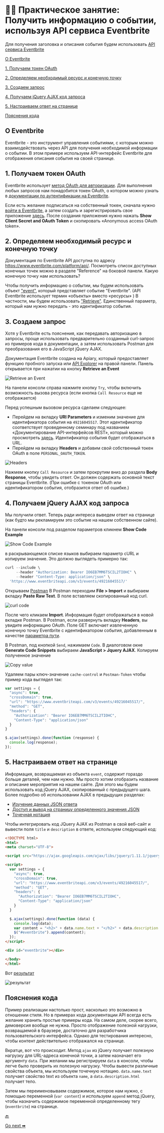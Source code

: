 # 👨‍💻 Практическое занятие: Получить информацию о событии, используя API сервиса Eventbrite

Для получения заголовка и описания события будем использовать [API сервиса Eventbrite](https://www.eventbrite.com/platform/api#/introduction/quick-start)

[О Eventbrite](#about)

[1. Получаем токен OAuth](#getToken)

[2. Определяем необходимый ресурс и конечную точку](#determine)

[3. Создаем запрос](#request)

[4. Получаем jQuery AJAX код запроса](#codeRequest)

[5. Настраиваем ответ на странице](#customize)

[Пояснения кода](#explanation)

<a name="about"></a>
## О Eventbrite

Eventbrite - это инструмент управления событиями, с которым можно взаимодействовать через API для получения необходимой информации о событии. В этом примере используем API-интерфейс Eventbrite для отображения описания события на своей странице.

<a name="getToken"></a>
## 1. Получаем токен OAuth

Eventbrite использует [метод OAuth для авторизации](../conceptual-topics/authentication-and-authorization.md#auth2). Для выполнения любых запросов нам понадобится токен OAuth, о котором можно узнать в [документации по аутентификации на Eventbrite](https://www.eventbrite.com/platform/api).


Если есть желание подписаться на собственный токен, сначала нужно [войти в Eventbrite](https://www.eventbrite.com/), а затем создать и зарегистрировать свое приложение [здесь](https://www.eventbrite.com/signin/?referrer=%2Fmyaccount%2Fapps%2F). После создания приложения нужно нажать **Show Client Secret and OAuth Token** и скопировать «Anonymous access OAuth token».

<a name="determine"></a>
## 2. Определяем необходимый ресурс и конечную точку

Документация по Eventbrite API доступна по адресу https://www.eventbrite.com/platform/api/. Посмотреть список доступных конечных точек можно в разделе "Reference" на боковой панели. Какую конечную точку нам использовать?

Чтобы получить информацию о событии, мы будем использовать объект ["event"](https://www.eventbrite.com/platform/api#/reference/event), который представляет событие "Eventbrite". (API Eventbrite использует термин «объекты» вместо «ресурсы» ) В частности, мы будем использовать ["Retrieve"](https://www.eventbrite.com/platform/api#/reference/event). Единственный параметр, который нам нужно передать - это идентификатор события.

<a name="request"></a>
## 3. Создаем запрос

Хотя у Eventbrite есть пояснения, как передавать авторизацию в запросы, проще использовать предварительно созданный curl-запрос из примеров кода в документации, а затем использовать Postman для преобразования его в JavaScript jQuery AJAX.

Документация Eventbrite создана на Apiary, который предоставляет функцию пробного запуска или [API Explorer](../Publishing-doc/Design-patterns.md#fifth) на правой панели. Панель открывается при нажатии на кнопку **Retrieve an Event**

![Retrieve an Event](img/1.png)

На панели консоли справа нажмите кнопку `Try`, чтобы включить возможность вызова ресурса (если кнопка `Call Resource` еще не отображается)

Перед успешным вызовом ресурса сделаем следующее:

- Перейдем на вкладку **URI Parameters** и изменим значение для идентификатора события на `49216045517`. Этот идентификатор соответствует проведенному семинару под названием «Документирование API-интерфейсов REST», который можно просмотреть [здесь](https://www.eventbrite.com/e/documenting-rest-apis-a-jumpstart-workshop-for-technical-writers-tickets-49216045517#). Идентификатор события будет отображаться в URL.
- Перейдем на вкладку **Headers** и добавим свой собственный токен OAuth в поле `PERSONAL_OAUTH_TOKEN`.

![Headers](img/2.png)

Нажмем кнопку `Call Resource` и затем прокрутим вниз до раздела **Body Response**, чтобы увидеть ответ. Он должен содержать основной текст страницы Eventbrite. (При ошибке с токеном OAuth или идентификатором события, отобразится ответ об ошибке.)

<a name="codeRequest"></a>
## 4. Получаем jQuery AJAX код запроса

Мы получили ответ. Теперь ради интереса выведем ответ на странице (как будто мы рекламируем это событие на нашем собственном сайте).

На панели консоли под разделом параметров кликнем **Show Code Example**

![Show Code Example](img/3.png)

в раскрывающемся списке языков выбираем параметр cURL и копируем значение. Это должно выглядеть примерно так:

```javascript
curl --include \
     --header "Authorization: Bearer IO6EB7MM6TSCIL2TIOHC" \
     --header "Content-Type: application/json" \
  'https://www.eventbriteapi.com/v3/events/49216045517/'
```

Открываем [Postman](../like-developer/submit-requests-postman.md) В Postman переходим **File > Import** и выбираем вкладку **Paste Raw Text**. В поле вставляем скопированный код curl.

![curl code](img/4.png)

После чего кликаем **Import**. Информация будет отображаться в новой вкладке Postman. В Postman, если развернуть вкладку **Headers**, вы увидите информацию OAuth. Поле GET включает извлеченную конечную точку Eventbrite с идентификатором события, добавленным в качестве [параметра пути](../documenting-api-endpoints/step3-parameters.md#pathParam).

В Postman, под кнопкой `Send`, нажимаем `Code`. В диалоговом окне **Generate Code Snippets** выбираем **JavaScript > Jquery AJAX**. Копируем полученное значение

![Copy value](img/5.png)

Удаляем пары ключ-значение `cache-control` и `Postman-Token` чтобы пример кода выглядел так:

```javascript
var settings = {
  "async": true,
  "crossDomain": true,
  "url": "https://www.eventbriteapi.com/v3/events/49216045517/",
  "method": "GET",
  "headers": {
    "Authorization": "Bearer IO6EB7MM6TSCIL2TIOHC",
    "Content-Type": "application/json"
  }
}

$.ajax(settings).done(function (response) {
  console.log(response);
});
```

<a name="customize"></a>
## 5. Настраиваем ответ на странице

Информация, возвращаемая из объекта `event`, содержит гораздо больше деталей, чем нам нужно. Мы просто хотим отобразить название и описание мероприятия на нашем сайте. Для этого мы будем использовать код jQuery AJAX, скопированный с предыдущего шага. Более подробно об использовании AJAX в предыдущих разделах:

- [Изучение данных JSON ответа](../like-developer/inspect-json.md)
- [Доступ и вывод на страницу определенного значения JSON](../like-developer/access-print-value.md)
- [Точечная нотация](../like-developer/dot-notation.md)

Чтобы интегрировать код JQuery AJAX из Postman в свой веб-сайт и вывести поля `title`  и `description` в ответе, используем следующий код:

```html
<!DOCTYPE html>
<html>
<meta charset="UTF-8">

<script src="https://ajax.googleapis.com/ajax/libs/jquery/1.11.1/jquery.min.js"></script>

<script>
  var settings = {
    "async": true,
    "crossDomain": true,
    "url": "https://www.eventbriteapi.com/v3/events/49216045517/",
    "method": "GET",
    "headers": {
      "Authorization": "Bearer IO6EB7MM6TSCIL2TIOHC",
      "Content-Type": "application/json"
    }
  }

  $.ajax(settings).done(function (data) {
    console.log(data);
    var content = "<h2>" + data.name.text + "</h2>" + data.description.html;
    $("#eventbrite").append(content);
  });
</script>

<div id="eventbrite"></div>

</body>
</html>
```

Вот [результат](https://idratherbewriting.com/learnapidoc/assets/files/eventbrite-example.html)

![результат](img/6.png)

<a name="explanation"></a>
## Пояснения кода

Пример реализации настолько прост, насколько это возможно в отношении стиля. Но в примерах кода документации API всегда есть желание хранить простые примеры кода. На самом деле, скорее всего, демоверсия вообще не нужна. Просто отображение полезной нагрузки, возвращаемой в браузере, достаточно для разработчика пользовательского интерфейса. Однако для тестирования интересно, чтобы контент действительно отображался на странице.

Вкратце, вот что происходит. Метод `ajax` из jQuery получает полезную нагрузку для URL-адреса конечной точки, а затем назначает его аргументу `data`. При желании мы регистрируем `data` в консоли, чтобы легче было проверить их полезную нагрузку. Чтобы вывести различные свойства объекта, мы используем точечную нотацию. `data.name.text` получает свойство text из объекта `name`, а `data.description.html` получает тело.

Затем мы переименовываем содержимое, которое нам нужно, с помощью переменной (`var content`) и используем `append` метод jQuery, чтобы назначить содержимое переменной определенному тегу (`eventbrite`) на странице.

[🔙](RESTAPI-activities.md)

[Go next ➡](Retrieve-gallery-using-Flickr-API.md)
